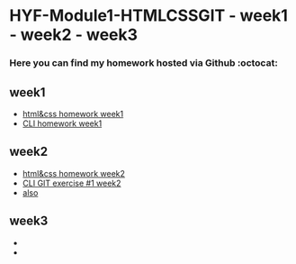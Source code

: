 # HYF-Module1-HTMLCSSGIT - week1 - week2 - week3
### Here you can find my homework hosted via Github :octocat:
## week1
- [html&css homework week1](https://dima-kaddah.github.io/HYF-Module1-HTMLCSSGIT/week1/digital%20resume)
- [CLI homework week1](https://dima-kaddah.github.io/HYF-Module1-HTMLCSSGIT/week1/the%20cli%20challenge/cli%20challenge.txt)

## week2
- [html&css homework week2](https://dima-kaddah.github.io/HYF-Module1-HTMLCSSGIT/week2/)
- [CLI GIT exercise #1 week2](https://dima-kaddah.github.io/git_practice)
- [also](https://github.com/Dima-Kaddah/git_practice)

## week3
-
-

